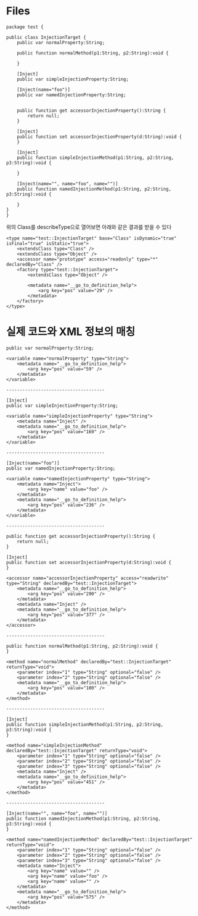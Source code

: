 # Files

	package test {

	public class InjectionTarget {
		public var normalProperty:String;

		public function normalMethod(p1:String, p2:String):void {

		}

		[Inject]
		public var simpleInjectionProperty:String;

		[Inject(name="foo")]
		public var namedInjectionProperty:String;


		public function get accessorInjectionProperty():String {
			return null;
		}

		[Inject]
		public function set accessorInjectionProperty(d:String):void {
		}

		[Inject]
		public function simpleInjectionMethod(p1:String, p2:String, p3:String):void {

		}

		[Inject(name="", name="foo", name="")]
		public function namedInjectionMethod(p1:String, p2:String, p3:String):void {

		}
	}
	}


위의 Class를 describeType으로 열어보면 아래와 같은 결과를 받을 수 있다

	<type name="test::InjectionTarget" base="Class" isDynamic="true" isFinal="true" isStatic="true">
		<extendsClass type="Class" />
		<extendsClass type="Object" />
		<accessor name="prototype" access="readonly" type="*" declaredBy="Class" />
		<factory type="test::InjectionTarget">
			<extendsClass type="Object" />
			
			<metadata name="__go_to_definition_help">
				<arg key="pos" value="29" />
			</metadata>
		</factory>
	</type>


# 실제 코드와 XML 정보의 매칭

	public var normalProperty:String;
	
	<variable name="normalProperty" type="String">
		<metadata name="__go_to_definition_help">
			<arg key="pos" value="59" />
		</metadata>
	</variable>
	
	-------------------------------------

	[Inject]
	public var simpleInjectionProperty:String;

	<variable name="simpleInjectionProperty" type="String">
		<metadata name="Inject" />
		<metadata name="__go_to_definition_help">
			<arg key="pos" value="169" />
		</metadata>
	</variable>

	-------------------------------------

	[Inject(name="foo")]
	public var namedInjectionProperty:String;

	<variable name="namedInjectionProperty" type="String">
		<metadata name="Inject">
			<arg key="name" value="foo" />
		</metadata>
		<metadata name="__go_to_definition_help">
			<arg key="pos" value="236" />
		</metadata>
	</variable>

	-------------------------------------

	public function get accessorInjectionProperty():String {
		return null;
	}

	[Inject]
	public function set accessorInjectionProperty(d:String):void {
	}

	<accessor name="accessorInjectionProperty" access="readwrite" type="String" declaredBy="test::InjectionTarget">
		<metadata name="__go_to_definition_help">
			<arg key="pos" value="290" />
		</metadata>
		<metadata name="Inject" />
		<metadata name="__go_to_definition_help">
			<arg key="pos" value="377" />
		</metadata>
	</accessor>

	-------------------------------------

	public function normalMethod(p1:String, p2:String):void {
	}

	<method name="normalMethod" declaredBy="test::InjectionTarget" returnType="void">
		<parameter index="1" type="String" optional="false" />
		<parameter index="2" type="String" optional="false" />
		<metadata name="__go_to_definition_help">
			<arg key="pos" value="100" />
		</metadata>
	</method>

	-------------------------------------

	[Inject]
	public function simpleInjectionMethod(p1:String, p2:String, p3:String):void {
	}

	<method name="simpleInjectionMethod" declaredBy="test::InjectionTarget" returnType="void">
		<parameter index="1" type="String" optional="false" />
		<parameter index="2" type="String" optional="false" />
		<parameter index="3" type="String" optional="false" />
		<metadata name="Inject" />
		<metadata name="__go_to_definition_help">
			<arg key="pos" value="451" />
		</metadata>
	</method>

	-------------------------------------

	[Inject(name="", name="foo", name="")]
	public function namedInjectionMethod(p1:String, p2:String, p3:String):void {
	}

	<method name="namedInjectionMethod" declaredBy="test::InjectionTarget" returnType="void">
		<parameter index="1" type="String" optional="false" />
		<parameter index="2" type="String" optional="false" />
		<parameter index="3" type="String" optional="false" />
		<metadata name="Inject">
			<arg key="name" value="" />
			<arg key="name" value="foo" />
			<arg key="name" value="" />
		</metadata>
		<metadata name="__go_to_definition_help">
			<arg key="pos" value="575" />
		</metadata>
	</method>





